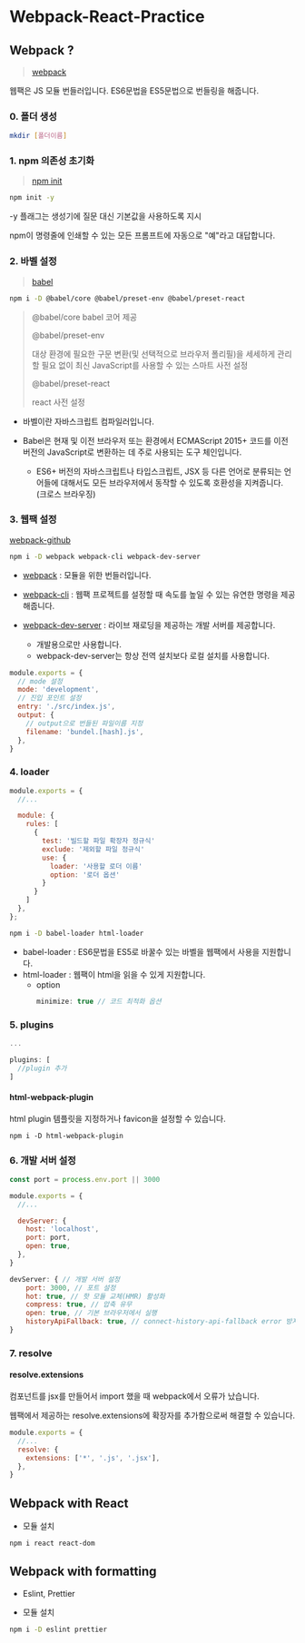 # Webpack-React-Practice

## Webpack ?

> [webpack](https://webpack.kr/)

웹팩은 JS 모듈 번들러입니다. ES6문법을 ES5문법으로 번들링을 해줍니다.

### 0. 폴더 생성

```bash
mkdir [폴더이름]
```

### 1. npm 의존성 초기화

> [npm init](https://docs.npmjs.com/cli/v8/commands/npm-init)

```bash
npm init -y
```

-y 플래그는 생성기에 질문 대신 기본값을 사용하도록 지시

npm이 명령줄에 인쇄할 수 있는 모든 프롬프트에 자동으로 "예"라고 대답합니다.

### 2. 바벨 설정

> [babel](https://babeljs.io/)

```bash
npm i -D @babel/core @babel/preset-env @babel/preset-react
```

> @babel/core babel
> 코어 제공
>
> @babel/preset-env
>
> 대상 환경에 필요한 구문 변환(및 선택적으로 브라우저 폴리필)을 세세하게 관리할 필요 없이 최신 JavaScript를 사용할 수 있는 스마트 사전 설정
>
> @babel/preset-react
>
> react 사전 설정

- 바벨이란 자바스크립트 컴파일러입니다.

- Babel은 현재 및 이전 브라우저 또는 환경에서 ECMAScript 2015+ 코드를 이전 버전의 JavaScript로 변환하는 데 주로 사용되는 도구 체인입니다.
  - ES6+ 버전의 자바스크립트나 타입스크립트, JSX 등 다른 언어로 분류되는 언어들에 대해서도 모든 브라우저에서 동작할 수 있도록 호환성을 지켜줍니다. (크로스 브라우징)

### 3. 웹팩 설정

[webpack-github](https://github.com/webpack/webpack)

```bash
npm i -D webpack webpack-cli webpack-dev-server
```

- [webpack](https://github.com/webpack/webpack#install) : 모듈을 위한 번들러입니다.

- [webpack-cli](https://www.npmjs.com/package/webpack-cli) : 웹팩 프로젝트를 설정할 때 속도를 높일 수 있는 유연한 명령을 제공해줍니다.

- [webpack-dev-server](https://www.npmjs.com/package/webpack-dev-server) : 라이브 재로딩을 제공하는 개발 서버를 제공합니다.

  - 개발용으로만 사용합니다.
  - webpack-dev-server는 항상 전역 설치보다 로컬 설치를 사용합니다.

```js
module.exports = {
  // mode 설정
  mode: 'development',
  // 진입 포인트 설정
  entry: './src/index.js',
  output: {
    // output으로 번들된 파일이름 지정
    filename: 'bundel.[hash].js',
  },
}
```

### 4. loader

```js
module.exports = {
  //...

  module: {
    rules: [
      {
        test: '빌드할 파일 확장자 정규식'
        exclude: '제외할 파일 정규식'
        use: {
          loader: '사용할 로더 이름'
          option: '로더 옵션'
        }
      }
    ]
  },
};
```

```bash
npm i -D babel-loader html-loader
```

- babel-loader : ES6문법을 ES5로 바꿀수 있는 바벨을 웹팩에서 사용을 지원합니다.
- html-loader : 웹팩이 html을 읽을 수 있게 지원합니다.
  - option
    ```js
    minimize: true // 코드 최적화 옵션
    ```

### 5. plugins

```js
...

plugins: [
  //plugin 추가
]
```

#### html-webpack-plugin

html plugin
템플릿을 지정하거나 favicon을 설정할 수 있습니다.

```
npm i -D html-webpack-plugin
```

### 6. 개발 서버 설정

```js
const port = process.env.port || 3000

module.exports = {
  //...

  devServer: {
    host: 'localhost',
    port: port,
    open: true,
  },
}
```

```js
devServer: { // 개발 서버 설정
    port: 3000, // 포트 설정
    hot: true, // 핫 모듈 교체(HMR) 활성화
    compress: true, // 압축 유무
    open: true, // 기본 브라우저에서 실행
    historyApiFallback: true, // connect-history-api-fallback error 방지
}
```

### 7. resolve

#### resolve.extensions

컴포넌트를 jsx를 만들어서 import 했을 때 webpack에서 오류가 났습니다.

웹팩에서 제공하는 resolve.extensions에 확장자를 추가함으로써 해결할 수 있습니다.

```js
module.exports = {
  //...
  resolve: {
    extensions: ['*', '.js', '.jsx'],
  },
}
```

## Webpack with React

- 모듈 설치

```bash
npm i react react-dom
```

## Webpack with formatting

- Eslint, Prettier

- 모듈 설치

```bash
npm i -D eslint prettier
```
